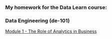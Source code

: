 ### My homework for the Data Learn course: 
### Data Engineering (de-101)

[Module 1 - The Role of Аnalytics in Вusiness](https://github.com/AnnaGrechina/DataLearn/tree/main/de101/module01)
